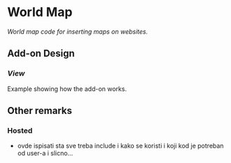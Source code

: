 # World Map

*World map code for inserting maps on websites.*


## Add-on Design

### *View*

Example showing how the add-on works.

## Other remarks

### Hosted

- ovde ispisati sta sve treba include i kako se koristi i koji kod je potreban od user-a i slicno...